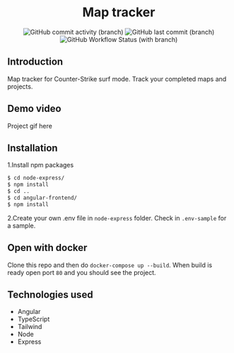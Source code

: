 <h1 align="center">
  Map tracker
</h1>

<div align="center">

![GitHub commit activity (branch)](https://img.shields.io/github/commit-activity/m/NikoSoder/map-tracker/develop?style=flat-square) ![GitHub last commit (branch)](https://img.shields.io/github/last-commit/NikoSoder/map-tracker/develop?style=flat-square)
![GitHub Workflow Status (with branch)](https://img.shields.io/github/actions/workflow/status/NikoSoder/map-tracker/main.yml?branch=develop&style=flat-square)

</div>

## Introduction

Map tracker for Counter-Strike surf mode. Track your completed maps and projects.

## Demo video

Project gif here

## Installation

1.Install npm packages

```bash
$ cd node-express/
$ npm install
$ cd ..
$ cd angular-frontend/
$ npm install
```

2.Create your own .env file in `node-express` folder. Check in `.env-sample` for a sample.

## Open with docker

Clone this repo and then do `docker-compose up --build`. When build is ready open port `80` and you should see the project.

## Technologies used

- Angular
- TypeScript
- Tailwind
- Node
- Express
